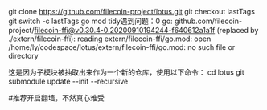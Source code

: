 git clone https://github.com/filecoin-project/lotus.git
git checkout lastTags 
git switch -c lastTags
go mod tidy遇到问题：0
go: github.com/filecoin-project/filecoin-ffi@v0.30.4-0.20200910194244-f640612a1a1f (replaced by ./extern/filecoin-ffi): reading extern/filecoin-ffi/go.mod: open /home/ly/codespace/lotus/extern/filecoin-ffi/go.mod: no such file or directory

这是因为子模块被抽取出来作为一个新的仓库，使用以下命令：
cd lotus
git submodule update --init --recursive

#推荐开启翻墙，不然真心难受